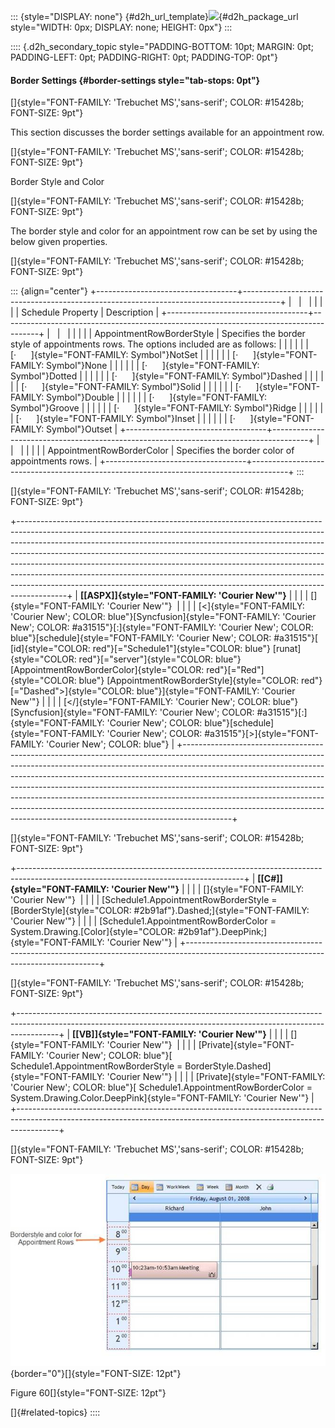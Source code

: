 ::: {style="DISPLAY: none"}
[](ms-xhelp:///?Id=d2h_url_template){#d2h_url_template}![](!package_url!){#d2h_package_url style="WIDTH: 0px; DISPLAY: none; HEIGHT: 0px"}
:::

:::: {.d2h_secondary_topic style="PADDING-BOTTOM: 10pt; MARGIN: 0pt; PADDING-LEFT: 0pt; PADDING-RIGHT: 0pt; PADDING-TOP: 0pt"}
#### Border Settings {#border-settings style="tab-stops: 0pt"}

[]{style="FONT-FAMILY: 'Trebuchet MS','sans-serif'; COLOR: #15428b; FONT-SIZE: 9pt"} 

This section discusses the border settings available for an appointment row.

[]{style="FONT-FAMILY: 'Trebuchet MS','sans-serif'; COLOR: #15428b; FONT-SIZE: 9pt"} 

Border Style and Color

[]{style="FONT-FAMILY: 'Trebuchet MS','sans-serif'; COLOR: #15428b; FONT-SIZE: 9pt"} 

The border style and color for an appointment row can be set by using the below given properties.

[]{style="FONT-FAMILY: 'Trebuchet MS','sans-serif'; COLOR: #15428b; FONT-SIZE: 9pt"} 

::: {align="center"}
+-----------------------------------+---------------------------------------------------------------------------------------+
|                                   |                                                                                       |
|                                   |                                                                                       |
| Schedule Property                 | Description                                                                           |
+-----------------------------------+---------------------------------------------------------------------------------------+
|                                   |                                                                                       |
|                                   |                                                                                       |
| AppointmentRowBorderStyle         | Specifies the border style of appointments rows. The options included are as follows: |
|                                   |                                                                                       |
|                                   | [·      ]{style="FONT-FAMILY: Symbol"}NotSet                                          |
|                                   |                                                                                       |
|                                   | [·      ]{style="FONT-FAMILY: Symbol"}None                                            |
|                                   |                                                                                       |
|                                   | [·      ]{style="FONT-FAMILY: Symbol"}Dotted                                          |
|                                   |                                                                                       |
|                                   | [·      ]{style="FONT-FAMILY: Symbol"}Dashed                                          |
|                                   |                                                                                       |
|                                   | [·      ]{style="FONT-FAMILY: Symbol"}Solid                                           |
|                                   |                                                                                       |
|                                   | [·      ]{style="FONT-FAMILY: Symbol"}Double                                          |
|                                   |                                                                                       |
|                                   | [·      ]{style="FONT-FAMILY: Symbol"}Groove                                          |
|                                   |                                                                                       |
|                                   | [·      ]{style="FONT-FAMILY: Symbol"}Ridge                                           |
|                                   |                                                                                       |
|                                   | [·      ]{style="FONT-FAMILY: Symbol"}Inset                                           |
|                                   |                                                                                       |
|                                   | [·      ]{style="FONT-FAMILY: Symbol"}Outset                                          |
+-----------------------------------+---------------------------------------------------------------------------------------+
|                                   |                                                                                       |
|                                   |                                                                                       |
| AppointmentRowBorderColor         | Specifies the border color of appointments rows.                                      |
+-----------------------------------+---------------------------------------------------------------------------------------+
:::

[]{style="FONT-FAMILY: 'Trebuchet MS','sans-serif'; COLOR: #15428b; FONT-SIZE: 9pt"} 

+------------------------------------------------------------------------------------------------------------------------------------------------------------------------------------------------------------------------------------------------------------------------------------------------------------------------------------------------------------------------------------------------------------------------------------------------------------------------------------------------------------------------------------------------------------------------------+
| **[\[ASPX\]]{style="FONT-FAMILY: 'Courier New'"}**                                                                                                                                                                                                                                                                                                                                                                                                                                                                                                                           |
|                                                                                                                                                                                                                                                                                                                                                                                                                                                                                                                                                                              |
| []{style="FONT-FAMILY: 'Courier New'"}                                                                                                                                                                                                                                                                                                                                                                                                                                                                                                                                       |
|                                                                                                                                                                                                                                                                                                                                                                                                                                                                                                                                                                              |
| [\<]{style="FONT-FAMILY: 'Courier New'; COLOR: blue"}[Syncfusion]{style="FONT-FAMILY: 'Courier New'; COLOR: #a31515"}[:]{style="FONT-FAMILY: 'Courier New'; COLOR: blue"}[schedule]{style="FONT-FAMILY: 'Courier New'; COLOR: #a31515"}[ [id]{style="COLOR: red"}[=\"Schedule1\"]{style="COLOR: blue"} [runat]{style="COLOR: red"}[=\"server\"]{style="COLOR: blue"} [AppointmentRowBorderColor]{style="COLOR: red"}[=\"Red\"]{style="COLOR: blue"} [AppointmentRowBorderStyle]{style="COLOR: red"}[=\"Dashed\"\>]{style="COLOR: blue"}]{style="FONT-FAMILY: 'Courier New'"} |
|                                                                                                                                                                                                                                                                                                                                                                                                                                                                                                                                                                              |
| [\</]{style="FONT-FAMILY: 'Courier New'; COLOR: blue"}[Syncfusion]{style="FONT-FAMILY: 'Courier New'; COLOR: #a31515"}[:]{style="FONT-FAMILY: 'Courier New'; COLOR: blue"}[schedule]{style="FONT-FAMILY: 'Courier New'; COLOR: #a31515"}[\>]{style="FONT-FAMILY: 'Courier New'; COLOR: blue"}                                                                                                                                                                                                                                                                                |
+------------------------------------------------------------------------------------------------------------------------------------------------------------------------------------------------------------------------------------------------------------------------------------------------------------------------------------------------------------------------------------------------------------------------------------------------------------------------------------------------------------------------------------------------------------------------------+

[]{style="FONT-FAMILY: 'Trebuchet MS','sans-serif'; COLOR: #15428b; FONT-SIZE: 9pt"} 

+--------------------------------------------------------------------------------------------------------------------------------------+
| **[\[C#\]]{style="FONT-FAMILY: 'Courier New'"}**                                                                                     |
|                                                                                                                                      |
| []{style="FONT-FAMILY: 'Courier New'"}                                                                                               |
|                                                                                                                                      |
| [Schedule1.AppointmentRowBorderStyle = [BorderStyle]{style="COLOR: #2b91af"}.Dashed;]{style="FONT-FAMILY: 'Courier New'"}            |
|                                                                                                                                      |
| [Schedule1.AppointmentRowBorderColor = System.Drawing.[Color]{style="COLOR: #2b91af"}.DeepPink;]{style="FONT-FAMILY: 'Courier New'"} |
+--------------------------------------------------------------------------------------------------------------------------------------+

[]{style="FONT-FAMILY: 'Trebuchet MS','sans-serif'; COLOR: #15428b; FONT-SIZE: 9pt"} 

+----------------------------------------------------------------------------------------------------------------------------------------------------------------------+
| **[\[VB\]]{style="FONT-FAMILY: 'Courier New'"}**                                                                                                                     |
|                                                                                                                                                                      |
| []{style="FONT-FAMILY: 'Courier New'"}                                                                                                                               |
|                                                                                                                                                                      |
| [Private]{style="FONT-FAMILY: 'Courier New'; COLOR: blue"}[ Schedule1.AppointmentRowBorderStyle = BorderStyle.Dashed]{style="FONT-FAMILY: 'Courier New'"}            |
|                                                                                                                                                                      |
| [Private]{style="FONT-FAMILY: 'Courier New'; COLOR: blue"}[ Schedule1.AppointmentRowBorderColor = System.Drawing.Color.DeepPink]{style="FONT-FAMILY: 'Courier New'"} |
+----------------------------------------------------------------------------------------------------------------------------------------------------------------------+

[]{style="FONT-FAMILY: 'Trebuchet MS','sans-serif'; COLOR: #15428b; FONT-SIZE: 9pt"} 

![](ImagesExt/image71_64.jpg){border="0"}[]{style="FONT-SIZE: 12pt"}

Figure 60[]{style="FONT-SIZE: 12pt"}

[]{#related-topics}
::::
